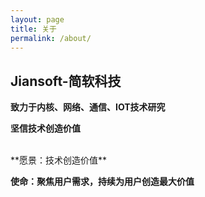 ```yaml
---
layout: page
title: 关于
permalink: /about/
---
```


## Jiansoft-简软科技


**致力于内核、网络、通信、IOT技术研究**


**坚信技术创造价值**

<br />
**愿景：技术创造价值**


**使命：聚焦用户需求，持续为用户创造最大价值**


